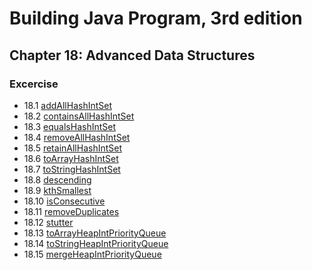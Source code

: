# Building Java Program, 3rd edition

## Chapter 18: Advanced Data Structures

### Excercise

+ 18.1 [addAllHashIntSet](addAllHashIntSet.java)
+ 18.2 [containsAllHashIntSet](containsAllHashIntSet.java)
+ 18.3 [equalsHashIntSet](equalsHashIntSet.java)
+ 18.4 [removeAllHashIntSet](removeAllHashIntSet.java)
+ 18.5 [retainAllHashIntSet](retainAllHashIntSet.java)
+ 18.6 [toArrayHashIntSet](toArrayHashIntSet.java)
+ 18.7 [toStringHashIntSet](toStringHashIntSet.java)
+ 18.8 [descending](descending.java)
+ 18.9 [kthSmallest](kthSmallest.java)
+ 18.10 [isConsecutive](isConsecutive.java)
+ 18.11 [removeDuplicates](removeDuplicates.java)
+ 18.12 [stutter](stutter.java)
+ 18.13 [toArrayHeapIntPriorityQueue](toArrayHeapIntPriorityQueue.java)
+ 18.14 [toStringHeapIntPriorityQueue](toStringHeapIntPriorityQueue.java)
+ 18.15 [mergeHeapIntPriorityQueue](mergeHeapIntPriorityQueue.java)

